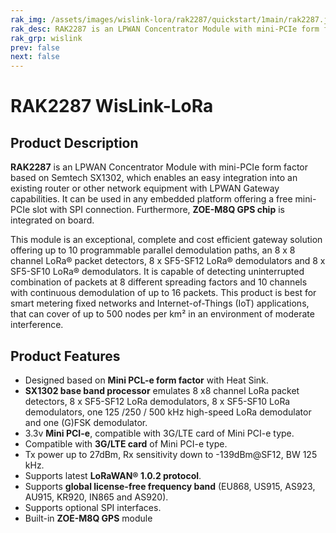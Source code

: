 ```yaml
---
rak_img: /assets/images/wislink-lora/rak2287/quickstart/1main/rak2287.jpg
rak_desc: RAK2287 is an LPWAN Concentrator Module with mini-PCIe form factor based on Semtech SX1302, which enables an easy integration into an existing router or other network equipment with LPWAN Gateway capabilities.
rak_grp: wislink
prev: false
next: false
---
```


# RAK2287 WisLink-LoRa

<rk-img
  src="/assets/images/wislink-lora/rak2287/datasheet/overview/aprgtyyf6arxkxu7rjyl.jpg"
  width="50%"
  caption="RAK2287 WisLink-LoRa"
/>

## Product Description

**RAK2287** is an LPWAN Concentrator Module with mini-PCIe form factor based on Semtech SX1302, which enables an easy integration into an existing router or other network equipment with LPWAN Gateway capabilities. It can be used in any embedded platform offering a free mini-PCIe slot with SPI connection. Furthermore, **ZOE-M8Q GPS chip** is integrated on board.

This module is an exceptional, complete and cost efficient gateway solution offering up to 10 programmable parallel demodulation paths, an 8 x 8 channel LoRa® packet detectors, 8 x SF5-SF12 LoRa® demodulators and 8 x SF5-SF10 LoRa® demodulators. It is capable of detecting uninterrupted combination of packets at 8 different spreading factors and 10 channels with continuous demodulation of up to 16 packets. This product is best for smart metering fixed networks and Internet-of-Things (IoT) applications, that can cover of up to 500 nodes per km² in an environment of moderate interference.

<rk-btn
  src="../Quickstart/"
  label="Get Started with RAK2287 WisLink-LoRa"
/>

## Product Features

- Designed based on **Mini PCL-e form factor** with Heat Sink.
- **SX1302 base band processor** emulates 8 x8 channel LoRa packet detectors, 8 x SF5-SF12 LoRa demodulators, 8 x SF5-SF10 LoRa demodulators, one 125 /250 / 500 kHz high-speed LoRa demodulator and one (G)FSK demodulator.
- 3.3v **Mini PCI-e**, compatible with 3G/LTE card of Mini PCI-e type.
- Compatible with **3G/LTE card** of Mini PCI-e type.
- Tx power up to 27dBm, Rx sensitivity down to -139dBm@SF12, BW 125 kHz.
- Supports latest **LoRaWAN® 1.0.2 protocol**.
- Supports **global license-free frequency band** (EU868, US915, AS923, AU915, KR920, IN865 and AS920).
- Supports optional SPI interfaces.
- Built-in **ZOE-M8Q GPS** module

